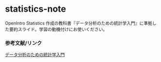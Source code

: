 # statistics-note
OpenIntro Statistics 作成の教科書『データ分析のための統計学入門』に準拠した要約スライド。学習の動機付けにお使いください。

### 参考文献/リンク
[データ分析のための統計学入門](https://www.openintro.org/book/os/)

